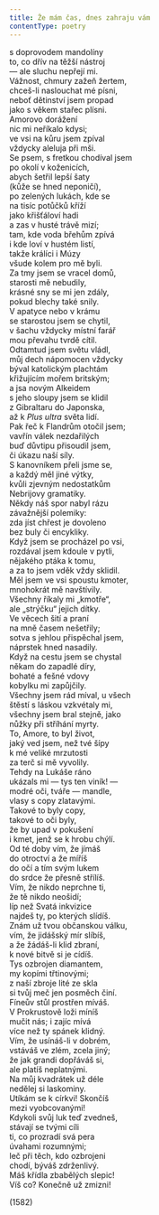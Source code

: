 ```yaml
---
title: Že mám čas, dnes zahraju vám
contentType: poetry
---
```


<section>

s doprovodem mandolíny  
to, co dřív na těžší nástroj  
— ale sluchu nepřejí mi.  
Vážnost, chmury zažeň žertem,  
chceš-li naslouchat mé písni,  
neboť dětinství jsem propad  
jako s věkem stařec plísni.  
Amorovo dorážení  
nic mi neříkalo kdysi;  
ve vsi na kůru jsem zpíval  
vždycky aleluja při mši.  
Se psem, s fretkou chodíval jsem  
po okolí v koženicích,  
abych šetřil lepší šaty  
(kůže se hned neponičí),  
po zelených lukách, kde se  
na tisíc potůčků kříží  
jako křišťáloví hadi  
a zas v husté trávě mizí;  
tam, kde voda břehům zpívá  
i kde loví v hustém listí,  
takže králíci i Múzy  
všude kolem pro mě byli.  
Za tmy jsem se vracel domů,  
starosti mě nebudily,  
krásné sny se mi jen zdály,  
pokud blechy také snily.  
V apatyce nebo v krámu  
se starostou jsem se chytil,  
v šachu vždycky místní farář  
mou převahu tvrdě cítil.  
Odtamtud jsem světu vládl,  
můj dech nápomocen vždycky  
býval katolickým plachtám  
křižujícím mořem britským;  
a jsa novým Alkeidem  
s jeho sloupy jsem se klidil  
z Gibraltaru do Japonska,  
až k _Plus ultra_ světa lidí.  
Pak řeč k Flandrům otočil jsem;  
vavřín válek nezdařilých  
buď důvtipu přisoudil jsem,  
či úkazu naší síly.  
S kanovníkem přeli jsme se,  
a každý měl jiné výtky,  
kvůli zjevným nedostatkům  
Nebrijovy gramatiky.  
Někdy náš spor nabyl rázu  
závažnější polemiky:  
zda jíst chřest je dovoleno  
bez buly či encykliky.  
Když jsem se procházel po vsi,  
rozdával jsem kdoule v pytli,  
nějakého ptáka k tomu,  
a za to jsem vděk vždy sklidil.  
Měl jsem ve vsi spoustu kmoter,  
mnohokrát mě navštívily.  
Všechny říkaly mi „kmotře“,  
ale „strýčku“ jejich dítky.  
Ve věcech šití a praní  
na mně časem nešetřily;  
sotva s jehlou přispěchal jsem,  
náprstek hned nasadily.  
Když na cestu jsem se chystal  
někam do zapadlé díry,  
bohaté a fešné vdovy  
kobylku mi zapůjčily.  
Všechny jsem rád míval, u všech  
štěstí s láskou vzkvétaly mi,  
všechny jsem bral stejně, jako  
nůžky při stříhání myrty.  
To, Amore, to byl život,  
jaký ved jsem, než tvé šípy  
k mé veliké mrzutosti  
za terč si mě vyvolily.  
Tehdy na Lukáše ráno  
ukázals mi — tys ten viník! —  
modré oči, tváře — mandle,  
vlasy s copy zlatavými.  
Takové to byly copy,  
takové to oči byly,  
že by upad v pokušení  
i kmet, jenž se k hrobu chýlí.  
Od té doby vím, že jímáš  
do otroctví a že míříš  
do očí a tím svým lukem  
do srdce že přesně střílíš.  
Vím, že nikdo neprchne ti,  
že tě nikdo neošidí;  
líp než Svatá inkvizice  
najdeš ty, po kterých slídíš.  
Znám už tvou občanskou válku,  
vím, že jidášský mír slíbíš,  
a že žádáš-li klid zbraní,  
k nové bitvě si je cídíš.  
Tys ozbrojen diamantem,  
my kopími třtinovými;  
z naší zbroje lité ze skla  
si tvůj meč jen posměch činí.  
Fíneův stůl prostřen míváš.  
V Prokrustově loži míníš  
mučit nás; i zajíc mívá  
více než ty spánek klidný.  
Vím, že usínáš-li v dobrém,  
vstáváš ve zlém, zcela jiný;  
že jak grandi dopřáváš si,  
ale platíš neplatnými.  
Na můj kvadrátek už déle  
nedělej si laskominy.  
Utíkám se k církvi! Skončíš  
mezi vyobcovanými!  
Kdykoli svůj luk teď zvedneš,  
stávají se tvými cíli  
ti, co prozradí svá pera  
úvahami rozumnými;  
leč při těch, kdo ozbrojeni  
chodí, býváš zdrženlivý.  
Máš křídla zbabělých slepic!  
Víš co? Konečně už zmizni!

(1582)

</section>
